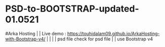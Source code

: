 # PSD-to-BOOTSTRAP-updated-01.0521
#Arka Hosting
|
|
Live demo : https://touhidalam09.github.io/ArkaHosting-with-Bootstrap-v4/
|
|
|
|
psd file check for psd file
|
|
use Bootstrap v4
